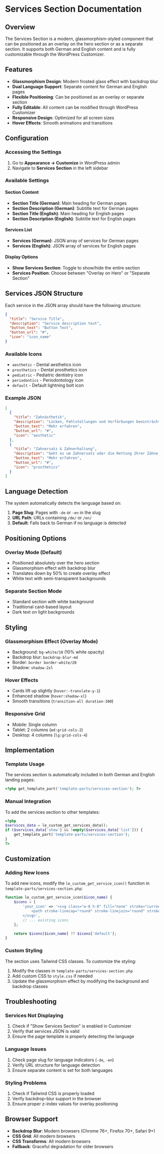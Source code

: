 # Services Section Documentation

## Overview

The Services Section is a modern, glassmorphism-styled component that can be positioned as an overlay on the hero section or as a separate section. It supports both German and English content and is fully customizable through the WordPress Customizer.

## Features

- **Glassmorphism Design**: Modern frosted glass effect with backdrop blur
- **Dual Language Support**: Separate content for German and English pages
- **Flexible Positioning**: Can be positioned as an overlay or separate section
- **Fully Editable**: All content can be modified through WordPress Customizer
- **Responsive Design**: Optimized for all screen sizes
- **Hover Effects**: Smooth animations and transitions

## Configuration

### Accessing the Settings

1. Go to **Appearance → Customize** in WordPress admin
2. Navigate to **Services Section** in the left sidebar

### Available Settings

#### Section Content

- **Section Title (German)**: Main heading for German pages
- **Section Description (German)**: Subtitle text for German pages
- **Section Title (English)**: Main heading for English pages
- **Section Description (English)**: Subtitle text for English pages

#### Services List

- **Services (German)**: JSON array of services for German pages
- **Services (English)**: JSON array of services for English pages

#### Display Options

- **Show Services Section**: Toggle to show/hide the entire section
- **Services Position**: Choose between "Overlay on Hero" or "Separate Section"

## Services JSON Structure

Each service in the JSON array should have the following structure:

```json
{
  "title": "Service Title",
  "description": "Service description text",
  "button_text": "Button Text",
  "button_url": "#",
  "icon": "icon_name"
}
```

### Available Icons

- `aesthetic` - Dental aesthetics icon
- `prosthetics` - Dental prosthetics icon
- `pediatric` - Pediatric dentistry icon
- `periodontics` - Periodontology icon
- `default` - Default lightning bolt icon

### Example JSON

```json
[
  {
    "title": "Zahnästhetik",
    "description": "Lücken, Fehlstellungen und Verfärbungen beeinträchtigen unser ästhetisches Empfinden. Mit Veneers, Bleaching und Co. verbessern wir die Zahnästhetik!",
    "button_text": "Mehr erfahren",
    "button_url": "#",
    "icon": "aesthetic"
  },
  {
    "title": "Zahnersatz & Zahnerhaltung",
    "description": "Geht es um Zahnersatz oder die Rettung Ihrer Zähne, bieten sich verschiedene Optionen an. Gerne beraten wir Sie in unserer Praxis individuell und fachgerecht!",
    "button_text": "Mehr erfahren",
    "button_url": "#",
    "icon": "prosthetics"
  }
]
```

## Language Detection

The system automatically detects the language based on:

1. **Page Slug**: Pages with `-de` or `-en` in the slug
2. **URL Path**: URLs containing `/de/` or `/en/`
3. **Default**: Falls back to German if no language is detected

## Positioning Options

### Overlay Mode (Default)

- Positioned absolutely over the hero section
- Glassmorphism effect with backdrop blur
- Translates down by 50% to create overlay effect
- White text with semi-transparent backgrounds

### Separate Section Mode

- Standard section with white background
- Traditional card-based layout
- Dark text on light backgrounds

## Styling

### Glassmorphism Effect (Overlay Mode)

- Background: `bg-white/10` (10% white opacity)
- Backdrop blur: `backdrop-blur-md`
- Border: `border border-white/20`
- Shadow: `shadow-2xl`

### Hover Effects

- Cards lift up slightly (`hover:-translate-y-1`)
- Enhanced shadow (`hover:shadow-xl`)
- Smooth transitions (`transition-all duration-300`)

### Responsive Grid

- Mobile: Single column
- Tablet: 2 columns (`md:grid-cols-2`)
- Desktop: 4 columns (`lg:grid-cols-4`)

## Implementation

### Template Usage

The services section is automatically included in both German and English landing pages:

```php
<?php get_template_part('template-parts/services-section'); ?>
```

### Manual Integration

To add the services section to other templates:

```php
<?php
$services_data = le_custom_get_services_data();
if ($services_data['show'] && !empty($services_data['list'])) {
    get_template_part('template-parts/services-section');
}
?>
```

## Customization

### Adding New Icons

To add new icons, modify the `le_custom_get_service_icon()` function in `template-parts/services-section.php`:

```php
function le_custom_get_service_icon($icon_name) {
    $icons = [
        'your_icon' => '<svg class="w-8 h-8" fill="none" stroke="currentColor" viewBox="0 0 24 24">
            <path stroke-linecap="round" stroke-linejoin="round" stroke-width="2" d="..."></path>
        </svg>',
        // ... existing icons
    ];

    return $icons[$icon_name] ?? $icons['default'];
}
```

### Custom Styling

The section uses Tailwind CSS classes. To customize the styling:

1. Modify the classes in `template-parts/services-section.php`
2. Add custom CSS to `style.css` if needed
3. Update the glassmorphism effect by modifying the background and backdrop classes

## Troubleshooting

### Services Not Displaying

1. Check if "Show Services Section" is enabled in Customizer
2. Verify that services JSON is valid
3. Ensure the page template is properly detecting the language

### Language Issues

1. Check page slug for language indicators (`-de`, `-en`)
2. Verify URL structure for language detection
3. Ensure separate content is set for both languages

### Styling Problems

1. Check if Tailwind CSS is properly loaded
2. Verify backdrop-blur support in the browser
3. Ensure proper z-index values for overlay positioning

## Browser Support

- **Backdrop Blur**: Modern browsers (Chrome 76+, Firefox 70+, Safari 9+)
- **CSS Grid**: All modern browsers
- **CSS Transforms**: All modern browsers
- **Fallback**: Graceful degradation for older browsers
